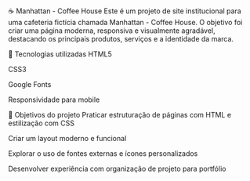 ☕ Manhattan - Coffee House
Este é um projeto de site institucional para uma cafeteria fictícia chamada Manhattan - Coffee House. O objetivo foi criar uma página moderna, responsiva e visualmente agradável, destacando os principais produtos, serviços e a identidade da marca.

🚀 Tecnologias utilizadas
HTML5

CSS3

Google Fonts

Responsividade para mobile

🎯 Objetivos do projeto
Praticar estruturação de páginas com HTML e estilização com CSS

Criar um layout moderno e funcional

Explorar o uso de fontes externas e ícones personalizados

Desenvolver experiência com organização de projeto para portfólio
